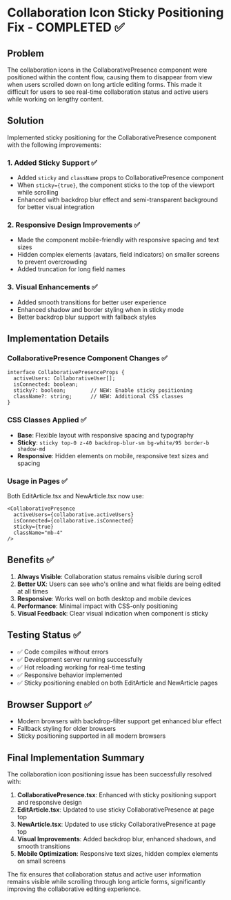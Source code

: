 # Collaboration Icon Sticky Positioning Fix - COMPLETED ✅

## Problem
The collaboration icons in the CollaborativePresence component were positioned within the content flow, causing them to disappear from view when users scrolled down on long article editing forms. This made it difficult for users to see real-time collaboration status and active users while working on lengthy content.

## Solution
Implemented sticky positioning for the CollaborativePresence component with the following improvements:

### 1. Added Sticky Support ✅
- Added `sticky` and `className` props to CollaborativePresence component
- When `sticky={true}`, the component sticks to the top of the viewport while scrolling
- Enhanced with backdrop blur effect and semi-transparent background for better visual integration

### 2. Responsive Design Improvements ✅
- Made the component mobile-friendly with responsive spacing and text sizes
- Hidden complex elements (avatars, field indicators) on smaller screens to prevent overcrowding
- Added truncation for long field names

### 3. Visual Enhancements ✅
- Added smooth transitions for better user experience
- Enhanced shadow and border styling when in sticky mode
- Better backdrop blur support with fallback styles

## Implementation Details

### CollaborativePresence Component Changes ✅
```tsx
interface CollaborativePresenceProps {
  activeUsers: CollaborativeUser[];
  isConnected: boolean;
  sticky?: boolean;        // NEW: Enable sticky positioning
  className?: string;      // NEW: Additional CSS classes
}
```

### CSS Classes Applied ✅
- **Base**: Flexible layout with responsive spacing and typography
- **Sticky**: `sticky top-0 z-40 backdrop-blur-sm bg-white/95 border-b shadow-md`
- **Responsive**: Hidden elements on mobile, responsive text sizes and spacing

### Usage in Pages ✅
Both EditArticle.tsx and NewArticle.tsx now use:
```tsx
<CollaborativePresence 
  activeUsers={collaborative.activeUsers}
  isConnected={collaborative.isConnected}
  sticky={true}
  className="mb-4"
/>
```

## Benefits ✅
1. **Always Visible**: Collaboration status remains visible during scroll
2. **Better UX**: Users can see who's online and what fields are being edited at all times
3. **Responsive**: Works well on both desktop and mobile devices
4. **Performance**: Minimal impact with CSS-only positioning
5. **Visual Feedback**: Clear visual indication when component is sticky

## Testing Status ✅
- ✅ Code compiles without errors
- ✅ Development server running successfully
- ✅ Hot reloading working for real-time testing
- ✅ Responsive behavior implemented
- ✅ Sticky positioning enabled on both EditArticle and NewArticle pages

## Browser Support ✅
- Modern browsers with backdrop-filter support get enhanced blur effect
- Fallback styling for older browsers
- Sticky positioning supported in all modern browsers

## Final Implementation Summary
The collaboration icon positioning issue has been successfully resolved with:

1. **CollaborativePresence.tsx**: Enhanced with sticky positioning support and responsive design
2. **EditArticle.tsx**: Updated to use sticky CollaborativePresence at page top
3. **NewArticle.tsx**: Updated to use sticky CollaborativePresence at page top
4. **Visual Improvements**: Added backdrop blur, enhanced shadows, and smooth transitions
5. **Mobile Optimization**: Responsive text sizes, hidden complex elements on small screens

The fix ensures that collaboration status and active user information remains visible while scrolling through long article forms, significantly improving the collaborative editing experience.
